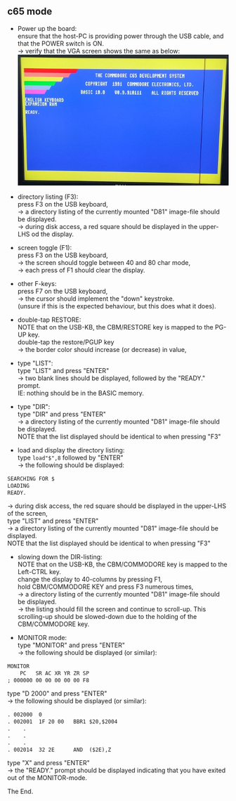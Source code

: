 ## c65 mode

* Power up the board:  
ensure that the host-PC is providing power through the USB cable, and that the POWER switch is ON.  
-> verify that the VGA screen shows the same as below:  
![alt tag](https://raw.githubusercontent.com/Ben-401/mega65pics/master/c65mode.jpg)  

* directory listing (F3):  
press F3 on the USB keyboard,  
-> a directory listing of the currently mounted "D81" image-file should be displayed.  
-> during disk access, a red square should be displayed in the upper-LHS od the display.

* screen toggle (F1):  
press F3 on the USB keyboard,  
-> the screen should toggle between 40 and 80 char mode,  
-> each press of F1 should clear the display.  

* other F-keys:  
press F7 on the USB keyboard,  
-> the cursor should implement the "down" keystroke.  
(unsure if this is the expected behaviour, but this does what it does).

* double-tap RESTORE:  
NOTE that on the USB-KB, the CBM/RESTORE key is mapped to the PG-UP key.  
double-tap the restore/PGUP key  
-> the border color should increase (or decrease) in value,  

* type "LIST":  
type "LIST" and press "ENTER"  
-> two blank lines should be displayed, followed by the "READY." prompt.  
IE: nothing should be in the BASIC memory.  

* type "DIR":  
type "DIR" and press "ENTER"  
-> a directory listing of the currently mounted "D81" image-file should be displayed.  
NOTE that the list displayed should be identical to when pressing "F3"  

* load and display the directory listing:  
type ```load"$",8``` followed by "ENTER"  
-> the following should be displayed:  
```
SEARCHING FOR $
LOADING
READY.
```  

-> during disk access, the red square should be displayed in the upper-LHS of the screen,  
type "LIST" and press "ENTER"  
-> a directory listing of the currently mounted "D81" image-file should be displayed.  
NOTE that the list displayed should be identical to when pressing "F3"  

* slowing down the DIR-listing:  
NOTE that on the USB-KB, the CBM/COMMODORE key is mapped to the Left-CTRL key.  
change the display to 40-columns by pressing F1,  
hold CBM/COMMODORE KEY and press F3 numerous times,  
-> a directory listing of the currently mounted "D81" image-file should be displayed.  
-> the listing should fill the screen and continue to scroll-up. This scrolling-up should be slowed-down due to the holding of the CBM/COMMODORE key.  

* MONITOR mode:  
type "MONITOR" and press "ENTER"  
-> the following should be displayed (or similar):  
```
MONITOR
    PC   SR AC XR YR ZR SP
; 000000 00 00 00 00 00 F8
```
type "D 2000" and press "ENTER"  
-> the following should be displayed (or similar):  
```
. 002000  0
. 002001  1F 20 00   BBR1 $20,$2004
.    .
.    .
.    .
. 002014  32 2E      AND  ($2E),Z
```
type "X" and press "ENTER"  
-> the "READY." prompt should be displayed indicating that you have exited out of the MONITOR-mode.

The End.

